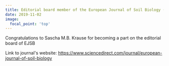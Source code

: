 ```yaml
---
title: Editorial board member of the European Journal of Soil Biology (EJSB)
date: 2019-11-02
image:
  focal_point: 'top'
---
```


Congratulations to Sascha M.B. Krause for becoming a part on the editorial board of EJSB

<!--more-->

Link to journal's website:
https://www.sciencedirect.com/journal/european-journal-of-soil-biology